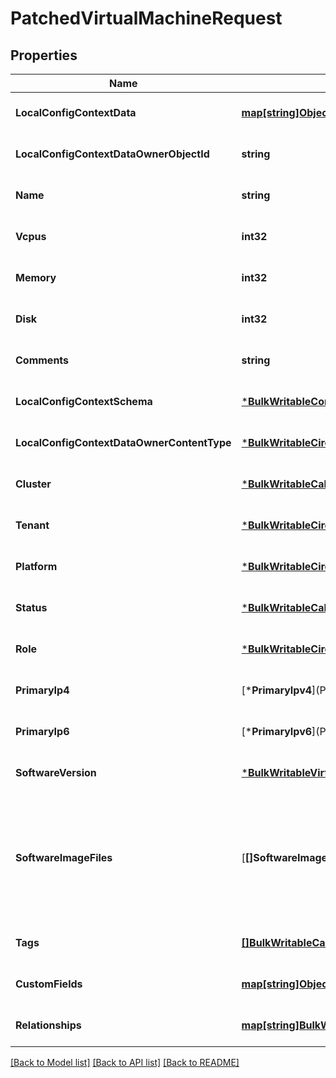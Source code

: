 # PatchedVirtualMachineRequest

## Properties
Name | Type | Description | Notes
------------ | ------------- | ------------- | -------------
**LocalConfigContextData** | [**map[string]Object**](.md) |  | [optional] [default to null]
**LocalConfigContextDataOwnerObjectId** | **string** |  | [optional] [default to null]
**Name** | **string** |  | [optional] [default to null]
**Vcpus** | **int32** |  | [optional] [default to null]
**Memory** | **int32** |  | [optional] [default to null]
**Disk** | **int32** |  | [optional] [default to null]
**Comments** | **string** |  | [optional] [default to null]
**LocalConfigContextSchema** | [***BulkWritableConfigContextRequestConfigContextSchema**](BulkWritableConfigContextRequest_config_context_schema.md) |  | [optional] [default to null]
**LocalConfigContextDataOwnerContentType** | [***BulkWritableCircuitRequestTenant**](BulkWritableCircuitRequest_tenant.md) |  | [optional] [default to null]
**Cluster** | [***BulkWritableCableRequestStatus**](BulkWritableCableRequest_status.md) |  | [optional] [default to null]
**Tenant** | [***BulkWritableCircuitRequestTenant**](BulkWritableCircuitRequest_tenant.md) |  | [optional] [default to null]
**Platform** | [***BulkWritableCircuitRequestTenant**](BulkWritableCircuitRequest_tenant.md) |  | [optional] [default to null]
**Status** | [***BulkWritableCableRequestStatus**](BulkWritableCableRequest_status.md) |  | [optional] [default to null]
**Role** | [***BulkWritableCircuitRequestTenant**](BulkWritableCircuitRequest_tenant.md) |  | [optional] [default to null]
**PrimaryIp4** | [***PrimaryIpv4**](Primary IPv4.md) |  | [optional] [default to null]
**PrimaryIp6** | [***PrimaryIpv6**](Primary IPv6.md) |  | [optional] [default to null]
**SoftwareVersion** | [***BulkWritableVirtualMachineRequestSoftwareVersion**](BulkWritableVirtualMachineRequest_software_version.md) |  | [optional] [default to null]
**SoftwareImageFiles** | [**[]SoftwareImageFiles**](Software Image Files.md) | Override the software image files associated with the software version for this virtual machine | [optional] [default to null]
**Tags** | [**[]BulkWritableCableRequestStatus**](BulkWritableCableRequest_status.md) |  | [optional] [default to null]
**CustomFields** | [**map[string]Object**](.md) |  | [optional] [default to null]
**Relationships** | [**map[string]BulkWritableCableRequestRelationships**](BulkWritableCableRequest_relationships.md) |  | [optional] [default to null]

[[Back to Model list]](../README.md#documentation-for-models) [[Back to API list]](../README.md#documentation-for-api-endpoints) [[Back to README]](../README.md)

